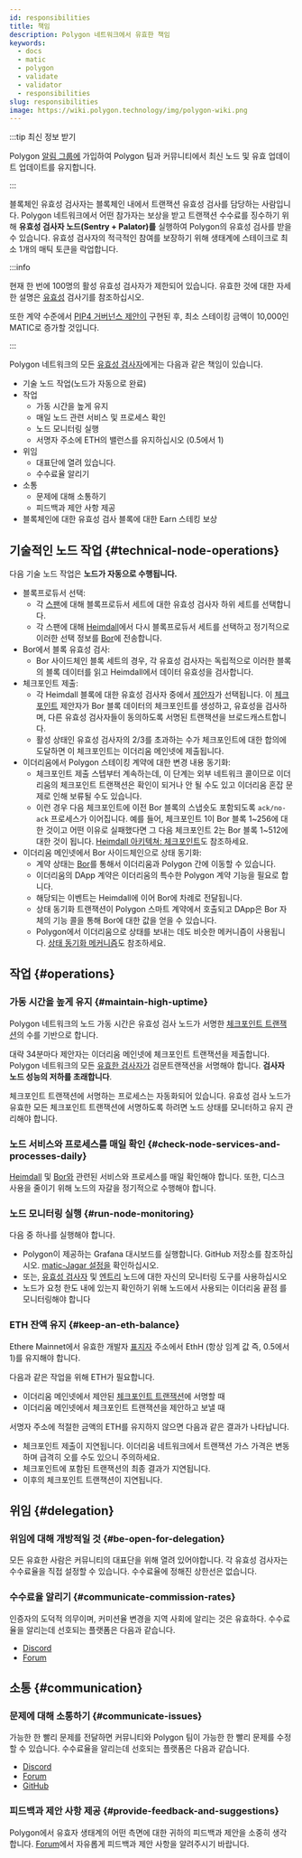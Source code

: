 ```yaml
---
id: responsibilities
title: 책임
description: Polygon 네트워크에서 유효한 책임
keywords:
  - docs
  - matic
  - polygon
  - validate
  - validator
  - responsibilities
slug: responsibilities
image: https://wiki.polygon.technology/img/polygon-wiki.png
---
```


:::tip 최신 정보 받기

Polygon [알림 그룹에](https://polygon.technology/notifications/) 가입하여 Polygon 팀과 커뮤니티에서 최신 노드 및 유효 업데이트 업데이트를 유지합니다.

:::

블록체인 유효성 검사자는 블록체인 내에서 트랜잭션 유효성 검사를 담당하는 사람입니다. Polygon 네트워크에서 어떤 참가자는 보상을 받고 트랜잭션 수수료를 징수하기 위해 **유효성 검사자 노드(Sentry + Palator)를** 실행하여 Polygon의 유효성 검사를 받을 수 있습니다. 유효성 검사자의 적극적인 참여를 보장하기 위해 생태계에 스테이크로 최소 1개의 매틱 토큰을 락업합니다.

:::info

현재 한 번에 100명의 활성 유효성 검사자가 제한되어 있습니다. 유효한 것에 대한 자세한 설명은 [유효성](/maintain/validator/architecture) 검사기를 참조하십시오.

또한 계약 수준에서 [<ins>PIP4 거버넌스 제안이</ins>](https://forum.polygon.technology/t/pip-4-validator-performance-management/9956) 구현된 후, 최소 스테이킹 금액이 10,000인 MATIC로 증가할 것입니다.

:::

Polygon 네트워크의 모든 [유효성 검사자](/maintain/glossary.md#validator)에게는 다음과 같은 책임이 있습니다.

* 기술 노드 작업(노드가 자동으로 완료)
* 작업
  * 가동 시간을 높게 유지
  * 매일 노드 관련 서비스 및 프로세스 확인
  * 노드 모니터링 실행
  * 서명자 주소에 ETH의 밸런스를 유지하십시오 (0.5에서 1)
* 위임
  * 대표단에 열려 있습니다.
  * 수수료율 알리기
* 소통
  * 문제에 대해 소통하기
  * 피드백과 제안 사항 제공
* 블록체인에 대한 유효성 검사 블록에 대한 Earn 스테킹 보상

## 기술적인 노드 작업 {#technical-node-operations}

다음 기술 노드 작업은 **노드가 자동으로 수행됩니다.**

* 블록프로듀서 선택:
  * 각 [스팬](/docs/maintain/glossary.md#span)에 대해 블록프로듀서 세트에 대한 유효성 검사자 하위 세트를 선택합니다.
  * 각 스팬에 대해 [Heimdall](/maintain/glossary.md#heimdall)에서 다시 블록프로듀서 세트를 선택하고 정기적으로 이러한 선택 정보를 [Bor](/maintain/glossary.md#bor)에 전송합니다.
* Bor에서 블록 유효성 검사:
  * Bor 사이드체인 블록 세트의 경우, 각 유효성 검사자는 독립적으로 이러한 블록의 블록 데이터를 읽고 Heimdall에서 데이터 유효성을 검사합니다.
* 체크포인트 제출:
  * 각 Heimdall 블록에 대한 유효성 검사자 중에서 [제안자](/maintain/glossary.md#proposer)가 선택됩니다. 이 [체크포인트](/maintain/glossary.md#checkpoint-transaction) 제안자가 Bor 블록 데이터의 체크포인트를 생성하고, 유효성을 검사하며, 다른 유효성 검사자들이 동의하도록 서명된 트랜잭션을 브로드캐스트합니다.
  * 활성 상태인 유효성 검사자의 2/3를 초과하는 수가 체크포인트에 대한 합의에 도달하면 이 체크포인트는 이더리움 메인넷에 제출됩니다.
* 이더리움에서 Polygon 스테이킹 계약에 대한 변경 내용 동기화:
  * 체크포인트 제출 스텝부터 계속하는데, 이 단계는 외부 네트워크 콜이므로 이더리움의 체크포인트 트랜잭션은 확인이 되거나 안 될 수도 있고 이더리움 혼잡 문제로 인해 보류될 수도 있습니다.
  * 이런 경우 다음 체크포인트에 이전 Bor 블록의 스냅숏도 포함되도록 `ack/no-ack` 프로세스가 이어집니다. 예를 들어, 체크포인트 1이 Bor 블록 1~256에 대한 것이고 어떤 이유로 실패했다면 그 다음 체크포인트 2는 Bor 블록 1~512에 대한 것이 됩니다. [Heimdall 아키텍쳐: 체크포인트](/pos/heimdall/checkpoint)도 참조하세요.
* 이더리움 메인넷에서 Bor 사이드체인으로 상태 동기화:
  * 계약 상태는 [Bor](/maintain/glossary.md#bor)를 통해서 이더리움과 Polygon 간에 이동할 수 있습니다.
  * 이더리움의 DApp 계약은 이더리움의 특수한 Polygon 계약 기능을 필요로 합니다.
  * 해당되는 이벤트는 Heimdall에 이어 Bor에 차례로 전달됩니다.
  * 상태 동기화 트랜잭션이 Polygon 스마트 계약에서 호출되고 DApp은 Bor 자체의 기능 콜을 통해 Bor에 대한 값을 얻을 수 있습니다.
  * Polygon에서 이더리움으로 상태를 보내는 데도 비슷한 메커니즘이 사용됩니다. [상태 동기화 메커니즘](/docs/pos/state-sync/state-sync)도 참조하세요.

## 작업 {#operations}

### 가동 시간을 높게 유지 {#maintain-high-uptime}

Polygon 네트워크의 노드 가동 시간은 유효성 검사 노드가 서명한 [체크포인트 트랜잭션](/docs/maintain/glossary.md#checkpoint-transaction)의 수를 기반으로 합니다.

대략 34분마다 제안자는 이더리움 메인넷에 체크포인트 트랜잭션을 제출합니다. Polygon 네트워크의 모든 [유효한 검사자가](/maintain/glossary.md#validator) 검문트랜잭션을 서명해야 합니다. **검사자 노드 성능의 저하를 초래합니다**.

체크포인트 트랜잭션에 서명하는 프로세스는 자동화되어 있습니다. 유효성 검사 노드가 유효한 모든 체크포인트 트랜잭션에 서명하도록 하려면 노드 상태를 모니터하고 유지 관리해야 합니다.

### 노드 서비스와 프로세스를 매일 확인 {#check-node-services-and-processes-daily}

[Heimdall](/maintain/glossary.md#heimdall) 및 [Bor와](/maintain/glossary.md#bor) 관련된 서비스와 프로세스를 매일 확인해야 합니다. 또한, 디스크 사용을 줄이기 위해 노드의 자갈을 정기적으로 수행해야 합니다.

### 노드 모니터링 실행 {#run-node-monitoring}

다음 중 하나를 실행해야 합니다.

* Polygon이 제공하는 Grafana 대시보드를 실행합니다. GitHub 저장소를 참조하십시오. [matic-Jagar 설정을](https://github.com/vitwit/matic-jagar) 확인하십시오.
* 또는, [유효성 검사자](/maintain/glossary.md#validator) 및 [엔트리](/maintain/glossary.md#sentry) 노드에 대한 자신의 모니터링 도구를 사용하십시오
* 노드가 요청 한도 내에 있는지 확인하기 위해 노드에서 사용되는 이더리움 끝점 를 모니터링해야 합니다

### ETH 잔액 유지 {#keep-an-eth-balance}

Ethere Mainnet에서 유효한 개발자 [표지자](/maintain/glossary.md#signer-address) 주소에서 EthH (항상 임계 값 즉, 0.5에서 1)를 유지해야 합니다.

다음과 같은 작업을 위해 ETH가 필요합니다.

* 이더리움 메인넷에서 제안된 [체크포인트 트랜잭션](/maintain/glossary.md#checkpoint-transaction)에 서명할 때
* 이더리움 메인넷에서 체크포인트 트랜잭션을 제안하고 보낼 때

서명자 주소에 적절한 금액의 ETH를 유지하지 않으면 다음과 같은 결과가 나타납니다.

* 체크포인트 제출이 지연됩니다. 이더리움 네트워크에서 트랜잭션 가스 가격은 변동하며 급격히 오를 수도 있으니 주의하세요.
* 체크포인트에 포함된 트랜잭션의 최종 결과가 지연됩니다.
* 이후의 체크포인트 트랜잭션이 지연됩니다.

## 위임 {#delegation}

### 위임에 대해 개방적일 것 {#be-open-for-delegation}

모든 유효한 사람은 커뮤니티의 대표단을 위해 열려 있어야합니다. 각 유효성 검사자는 수수료율을 직접 설정할 수 있습니다. 수수료율에 정해진 상한선은 없습니다.

### 수수료율 알리기 {#communicate-commission-rates}

인증자의 도덕적 의무이며, 커미션율 변경을 지역 사회에 알리는 것은 유효하다. 수수료율을 알리는데 선호되는 플랫폼은 다음과 같습니다.

* [Discord](https://discord.com/invite/0xPolygon)
* [Forum](https://forum.polygon.technology/)

## 소통 {#communication}

### 문제에 대해 소통하기 {#communicate-issues}

가능한 한 빨리 문제를 전달하면 커뮤니티와 Polygon 팀이 가능한 한 빨리 문제를 수정할 수 있습니다. 수수료율을 알리는데 선호되는 플랫폼은 다음과 같습니다.

* [Discord](https://discord.com/invite/0xPolygon)
* [Forum](https://forum.polygon.technology/)
* [GitHub](https://github.com/maticnetwork)

### 피드백과 제안 사항 제공 {#provide-feedback-and-suggestions}

Polygon에서 유효자 생태계의 어떤 측면에 대한 귀하의 피드백과 제안을 소중히 생각합니다. [Forum](https://forum.polygon.technology/)에서 자유롭게 피드백과 제안 사항을 알려주시기 바랍니다.
